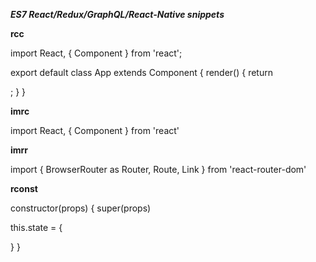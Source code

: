 **_ES7 React/Redux/GraphQL/React-Native snippets_**

**rcc**

import React, { Component } from 'react';

export default class App extends Component {
  render() {
    return <div></div>;
  }
}

**imrc**

import React, { Component } from 'react'

**imrr**

import { BrowserRouter as Router, Route, Link } from 'react-router-dom'


**rconst**

constructor(props) {
  super(props)

  this.state = {
     
  }
}
